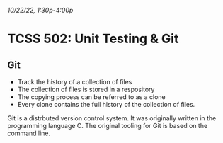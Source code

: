 _10/22/22, 1:30p-4:00p_

# TCSS 502: Unit Testing & Git

## Git
- Track the history of a collection of files
- The collection of files is stored in a respository
- The copying process can be referred to as a clone
- Every clone contains the full history of the collection of files.

Git is a distrbuted version control system. It was originally written in the programming language C. The original tooling for Git is based on the command line.